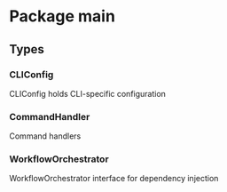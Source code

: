# Package main

## Types

### CLIConfig

CLIConfig holds CLI-specific configuration


### CommandHandler

Command handlers


### WorkflowOrchestrator

WorkflowOrchestrator interface for dependency injection


